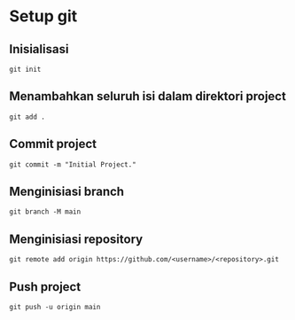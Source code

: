 # Setup git

## Inisialisasi

```
git init
```

## Menambahkan seluruh isi dalam direktori project

```
git add .
```

## Commit project

```
git commit -m "Initial Project."
```

## Menginisiasi branch

```
git branch -M main
```

## Menginisiasi repository

```
git remote add origin https://github.com/<username>/<repository>.git
```

## Push project

```
git push -u origin main
```

